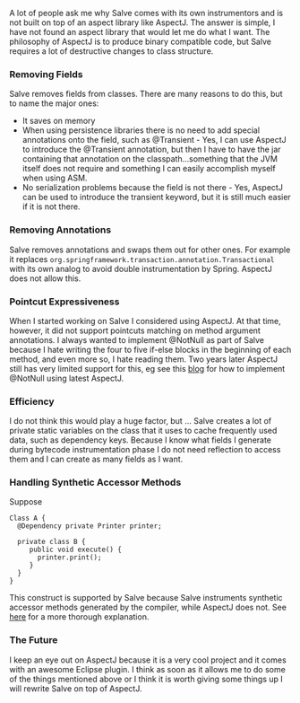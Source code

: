 A lot of people ask me why Salve comes with its own instrumentors and is not built on top of an aspect library like AspectJ. The answer is simple, I have not found an aspect library that would let me do what I want. The philosophy of AspectJ is to produce binary compatible code, but Salve requires a lot of destructive changes to class structure.

### Removing Fields ###
Salve removes fields from classes. There are many reasons to do this, but to name the major ones:
  * It saves on memory
  * When using persistence libraries there is no need to add special annotations onto the field, such as @Transient - Yes, I can use AspectJ to introduce the @Transient annotation, but then I have to have the jar containing that annotation on the classpath...something that the JVM itself does not require and something I can easily accomplish myself when using ASM.
  * No serialization problems because the field is not there - Yes, AspectJ can be used to introduce the transient keyword, but it is still much easier if it is not there.

### Removing Annotations ###
Salve removes annotations and swaps them out for other ones. For example it replaces `org.springframework.transaction.annotation.Transactional
` with its own analog to avoid double instrumentation by Spring. AspectJ does not allow this.

### Pointcut Expressiveness ###
When I started working on Salve I considered using AspectJ. At that time, however, it did not support pointcuts matching on method argument annotations. I always wanted to implement @NotNull as part of Salve because I hate writing the four to five if-else blocks in the beginning of each method, and even more so, I hate reading them. Two years later AspectJ still has very limited support for this, eg see this [blog](http://andrewclement.blogspot.com/2009/02/aspectj-advising-methods-with-parameter.html) for how to implement @NotNull using latest AspectJ.

### Efficiency ###
I do not think this would play a huge factor, but ... Salve creates a lot of private static variables on the class that it uses to cache frequently used data, such as dependency keys. Because I know what fields I generate during bytecode instrumentation phase I do not need reflection to access them and I can create as many fields as I want.

### Handling Synthetic Accessor Methods ###
Suppose
```
Class A {
  @Dependency private Printer printer;
  
  private class B {
     public void execute() {
       printer.print();
     }
  }
}
```

This construct is supported by Salve because Salve instruments synthetic accessor methods generated by the compiler, while AspectJ does not.
See [here](http://www.nabble.com/Annotations,-inner-classes-and-set----withincode-td24080336.html) for a more thorough explanation.

### The Future ###
I keep an eye out on AspectJ because it is a very cool project and it comes with an awesome Eclipse plugin. I think as soon as it allows me to do some of the things mentioned above or I think it is worth giving some things up I will rewrite Salve on top of AspectJ.